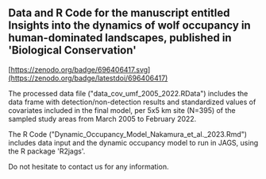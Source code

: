 ## Data and R Code for the manuscript entitled Insights into the dynamics of wolf occupancy in human-dominated landscapes, published in 'Biological Conservation'
[https://zenodo.org/badge/696406417.svg](https://zenodo.org/badge/latestdoi/696406417)

The processed data file ("data_cov_umf_2005_2022.RData")  includes the data frame with detection/non-detection results and standardized values of covariates included in the final model, per 5x5 km site (N=395) of the sampled study areas from March 2005 to February 2022.

The R Code ("Dynamic_Occupancy_Model_Nakamura_et_al._2023.Rmd") includes data input and the dynamic occupancy model to run in JAGS, using  the R package 'R2jags'.

Do not hesitate to contact us for any information.
